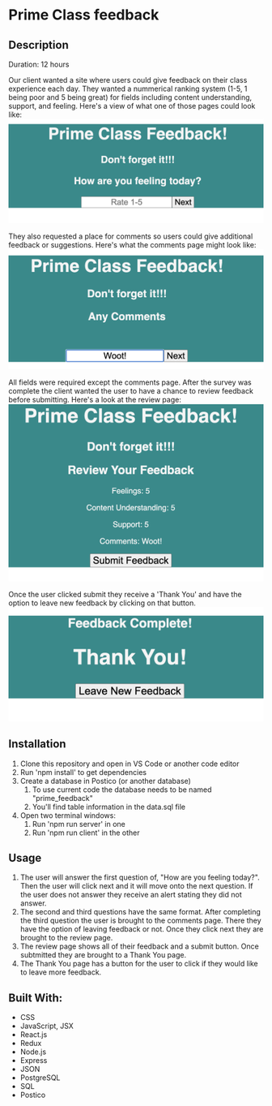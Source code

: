 # Prime Class feedback

## Description

Duration: 12 hours

Our client wanted a site where users could give feedback on their class experience each day. They wanted a nummerical ranking system (1-5, 1 being poor and 5 being great) for fields including content understanding, support, and feeling.
Here's a view of what one of those pages could look like:
![Feedback feeling](./wireframes/Feedback-feeling-wireframe.png)

They also requested a place for comments so users could give additional feedback or suggestions.
Here's what the comments page might look like:
![Feedback](./wireframes/Commentspage.png)

All fields were required except the comments page. After the survey was complete the client wanted the user to have a chance to review feedback before submitting.
Here's a look at the review page:
![Feedback](./wireframes/Reviewpage.png)

Once the user clicked submit they receive a 'Thank You' and have the option to leave new feedback by clicking on that button.
![Feedback](./wireframes/ThankYoupage.png)

## Installation

1. Clone this repository and open in VS Code or another code editor
1. Run 'npm install' to get dependencies
1. Create a database in Postico (or another database)
   1. To use current code the database needs to be named "prime_feedback"
   1. You'll find table information in the data.sql file
1. Open two terminal windows:
   1. Run 'npm run server' in one
   1. Run 'npm run client' in the other

## Usage

1. The user will answer the first question of, "How are you feeling today?". Then the user will click next and it will move onto the next question. If the user does not answer they receive an alert stating they did not answer.
1. The second and third questions have the same format. After completing the third question the user is brought to the comments page. There they have the option of leaving feedback or not. Once they click next they are brought to the review page.
1. The review page shows all of their feedback and a submit button. Once subtmitted they are brought to a Thank You page.
1. The Thank You page has a button for the user to click if they would like to leave more feedback.

## Built With:

- CSS
- JavaScript, JSX
- React.js
- Redux
- Node.js
- Express
- JSON
- PostgreSQL
- SQL
- Postico
